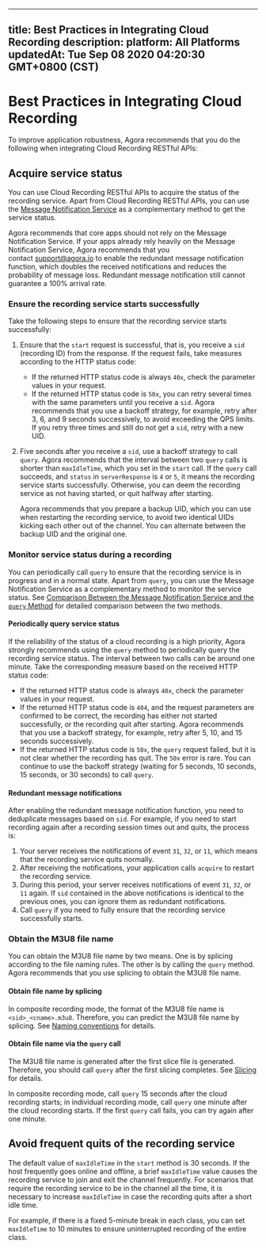 
---
title: Best Practices in Integrating Cloud Recording
description: 
platform: All Platforms
updatedAt: Tue Sep 08 2020 04:20:30 GMT+0800 (CST)
---
# Best Practices in Integrating Cloud Recording
To improve application robustness, Agora recommends that you do the following when integrating Cloud Recording RESTful APIs:

## Acquire service status

You can use Cloud Recording RESTful APIs to acquire the status of the recording service.  Apart from Cloud Recording RESTful APIs, you can use the [Message Notification Service](../../en/cloud-recording/cloud_recording_callback_rest.md) as a complementary method to get the service status. 

<div class="alert note">Agora recommends that core apps should not rely on the Message Notification Service. If your apps already rely heavily on the Message Notification Service, Agora recommends that you contact <a href="mailto:support@agora.io">support@agora.io</a> to enable the redundant message notification function, which doubles the received notifications and reduces the probability of message loss. Redundant message notification still cannot guarantee a 100% arrival rate.</div>

### <a name="start_success"></a>Ensure the recording service starts successfully

Take the following steps to ensure that the recording service starts successfully:

1. Ensure that the `start` request is successful, that is, you receive a `sid` (recording ID) from the response. If the request fails, take measures according to the HTTP status code:

   - If the returned HTTP status code is always `40x`, check the parameter values in your request.
   - If the returned HTTP status code is `50x`, you can retry several times with the same parameters until you receive a `sid`. Agora recommends that you use a backoff strategy, for example, retry after 3, 6, and 9 seconds successively, to avoid exceeding the QPS limits. If you retry three times and still do not get a `sid`, retry with a new UID.

2. Five seconds after you receive a `sid`, use a backoff strategy to call `query`. Agora recommends that the interval between two `query` calls is shorter than `maxIdleTime`, which you set in the `start` call. If the `query` call succeeds, and `status` in `serverResponse` is `4` or `5`, it means the recording service starts successfully. Otherwise, you can deem the recording service as not having started, or quit halfway after starting.

   <div class="alert note">Agora recommends that you prepare a backup UID, which you can use when restarting the recording service, to avoid two identical UIDs kicking each other out of the channel. You can alternate between the backup UID and the original one.</div>

### <a name="monitor_status"></a>Monitor service status during a recording

You can periodically call `query` to ensure that the recording service is in progress and in a normal state. Apart from `query`, you can use the Message Notification Service as a complementary method to monitor the service status. See [Comparison Between the Message Notification Service and the `query` Method](https://docs.agora.io/en/faq/ncs_vs_query) for detailed comparison between the two methods.

#### Periodically query service status

If the reliability of the status of a cloud recording is a high priority, Agora strongly recommends using the `query` method to periodically query the recording service status. The interval between two calls can be around one minute. Take the corresponding measure based on the received HTTP status code:

- If the returned HTTP status code is always `40x`, check the parameter values in your request.
- If the returned HTTP status code is `404`, and the request parameters are confirmed to be correct, the recording has either not started successfully, or the recording quit after starting. Agora recommends that you use a backoff strategy, for example, retry after 5, 10, and 15 seconds successively.
- If the returned HTTP status code is `50x`, the `query` request failed, but it is not clear whether the recording has quit. The `50x` error is rare. You can continue to use the backoff strategy (waiting for 5 seconds, 10 seconds, 15 seconds, or 30 seconds) to call `query`.

#### Redundant message notifications

After enabling the redundant message notification function, you need to deduplicate messages based on `sid`. For example, if you need to start recording again after a recording session times out and quits, the process is:

1. Your server receives the notifications of event `31`, `32`, or `11`, which means that the recording service quits normally.
2. After receiving the notifications, your application calls `acquire` to restart the recording service.
3. During this period, your server receives notifications of event `31`, `32`, or `11` again. If `sid` contained in the above notifications is identical to the previous ones, you can ignore them as redundant notifications.
4. Call `query` if you need to fully ensure that the recording service successfully starts.

### <a name="get_filename"></a>Obtain the M3U8 file name

You can obtain the M3U8 file name by two means. One is by splicing according to the file naming rules. The other is by calling the `query` method. Agora recommends that you use splicing to obtain the M3U8 file name.

#### Obtain file name by splicing

In composite recording mode, the format of the M3U8 file name is `<sid>_<cname>.m3u8`. Therefore, you can predict the M3U8 file name by splicing. See [Naming conventions](https://docs.agora.io/en/cloud-recording/cloud_recording_manage_files#合流模式) for details.

#### Obtain file name via the `query` call

The M3U8 file name is generated after the first slice file is generated. Therefore, you should call `query` after the first slicing completes. See [Slicing](https://docs.agora.io/en/cloud-recording/cloud_recording_manage_files#slicing) for details.

In composite recording mode, call `query` 15 seconds after the cloud recording starts; in individual recording mode, call `query` one minute after the cloud recording starts. If the first `query` call fails, you can try again after one minute.

## <a name="avoid_exit"></a>Avoid frequent quits of the recording service

The default value of `maxIdleTime` in the `start` method is 30 seconds. If the host frequently goes online and offline, a brief `maxIdleTime` value causes the recording service to join and exit the channel frequently. For scenarios that require the recording service to be in the channel all the time, it is necessary to increase `maxIdleTime` in case the recording quits after a short idle time.

For example, if there is a fixed 5-minute break in each class, you can set `maxIdleTime` to 10 minutes to ensure uninterrupted recording of the entire class.
